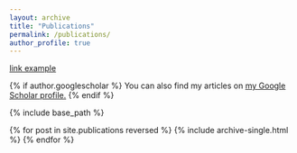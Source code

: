 ```yaml
---
layout: archive
title: "Publications"
permalink: /publications/
author_profile: true
---
```

<!-- -->
[link example](http://mncrowe.github.io/files/test.pdf)

{% if author.googlescholar %}
  You can also find my articles on <u><a href="{{author.googlescholar}}">my Google Scholar profile</a>.</u>
{% endif %}

{% include base_path %}

{% for post in site.publications reversed %}
  {% include archive-single.html %}
{% endfor %}

